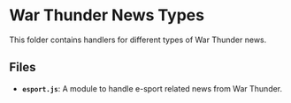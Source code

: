 # War Thunder News Types

This folder contains handlers for different types of War Thunder news.

## Files

- **`esport.js`**: A module to handle e-sport related news from War Thunder.
